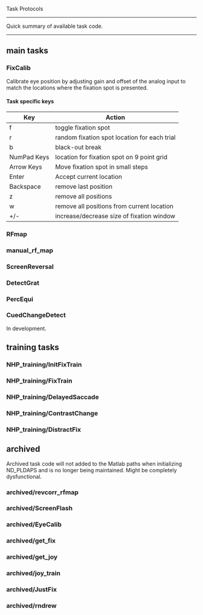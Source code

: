 Task Protocols

__________
Quick summary of available task code.
__________

## main tasks

### FixCalib

Calibrate eye position by adjusting gain and offset of the analog input to match the locations where the fixation spot is presented.


#### Task specific keys

Key          | Action
------------ | -------------
f            | toggle fixation spot
r            | random fixation spot location for each trial
b            | black-out break
NumPad Keys  | location for fixation spot on 9 point grid
Arrow Keys   | Move fixation spot in small steps
Enter        | Accept current location
Backspace    | remove last position
z            | remove all positions
w            | remove all positions from current location
+/-          | increase/decrease size of fixation window

### RFmap

### manual_rf_map

### ScreenReversal

### DetectGrat

### PercEqui

### CuedChangeDetect
In development.

## training tasks

### NHP_training/InitFixTrain

### NHP_training/FixTrain

### NHP_training/DelayedSaccade

### NHP_training/ContrastChange

### NHP_training/DistractFix

## archived
Archived task code will not added to the Matlab paths when initializing ND_PLDAPS and is no longer being maintained. Might be completely dysfunctional.

### archived/revcorr_rfmap
### archived/ScreenFlash
### archived/EyeCalib
### archived/get_fix
### archived/get_joy
### archived/joy_train
### archived/JustFix
### archived/rndrew
